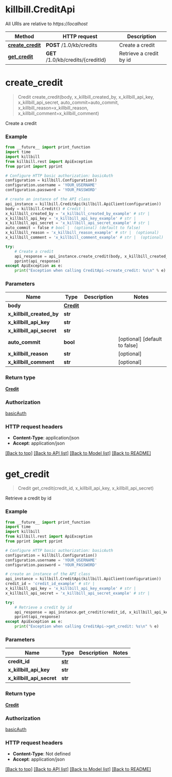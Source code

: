 # killbill.CreditApi

All URIs are relative to *https://localhost*

Method | HTTP request | Description
------------- | ------------- | -------------
[**create_credit**](CreditApi.md#create_credit) | **POST** /1.0/kb/credits | Create a credit
[**get_credit**](CreditApi.md#get_credit) | **GET** /1.0/kb/credits/{creditId} | Retrieve a credit by id


# **create_credit**
> Credit create_credit(body, x_killbill_created_by, x_killbill_api_key, x_killbill_api_secret, auto_commit=auto_commit, x_killbill_reason=x_killbill_reason, x_killbill_comment=x_killbill_comment)

Create a credit



### Example
```python
from __future__ import print_function
import time
import killbill
from killbill.rest import ApiException
from pprint import pprint

# Configure HTTP basic authorization: basicAuth
configuration = killbill.Configuration()
configuration.username = 'YOUR_USERNAME'
configuration.password = 'YOUR_PASSWORD'

# create an instance of the API class
api_instance = killbill.CreditApi(killbill.ApiClient(configuration))
body = killbill.Credit() # Credit | 
x_killbill_created_by = 'x_killbill_created_by_example' # str | 
x_killbill_api_key = 'x_killbill_api_key_example' # str | 
x_killbill_api_secret = 'x_killbill_api_secret_example' # str | 
auto_commit = false # bool |  (optional) (default to false)
x_killbill_reason = 'x_killbill_reason_example' # str |  (optional)
x_killbill_comment = 'x_killbill_comment_example' # str |  (optional)

try:
    # Create a credit
    api_response = api_instance.create_credit(body, x_killbill_created_by, x_killbill_api_key, x_killbill_api_secret, auto_commit=auto_commit, x_killbill_reason=x_killbill_reason, x_killbill_comment=x_killbill_comment)
    pprint(api_response)
except ApiException as e:
    print("Exception when calling CreditApi->create_credit: %s\n" % e)
```

### Parameters

Name | Type | Description  | Notes
------------- | ------------- | ------------- | -------------
 **body** | [**Credit**](Credit.md)|  | 
 **x_killbill_created_by** | **str**|  | 
 **x_killbill_api_key** | **str**|  | 
 **x_killbill_api_secret** | **str**|  | 
 **auto_commit** | **bool**|  | [optional] [default to false]
 **x_killbill_reason** | **str**|  | [optional] 
 **x_killbill_comment** | **str**|  | [optional] 

### Return type

[**Credit**](Credit.md)

### Authorization

[basicAuth](../README.md#basicAuth)

### HTTP request headers

 - **Content-Type**: application/json
 - **Accept**: application/json

[[Back to top]](#) [[Back to API list]](../README.md#documentation-for-api-endpoints) [[Back to Model list]](../README.md#documentation-for-models) [[Back to README]](../README.md)

# **get_credit**
> Credit get_credit(credit_id, x_killbill_api_key, x_killbill_api_secret)

Retrieve a credit by id



### Example
```python
from __future__ import print_function
import time
import killbill
from killbill.rest import ApiException
from pprint import pprint

# Configure HTTP basic authorization: basicAuth
configuration = killbill.Configuration()
configuration.username = 'YOUR_USERNAME'
configuration.password = 'YOUR_PASSWORD'

# create an instance of the API class
api_instance = killbill.CreditApi(killbill.ApiClient(configuration))
credit_id = 'credit_id_example' # str | 
x_killbill_api_key = 'x_killbill_api_key_example' # str | 
x_killbill_api_secret = 'x_killbill_api_secret_example' # str | 

try:
    # Retrieve a credit by id
    api_response = api_instance.get_credit(credit_id, x_killbill_api_key, x_killbill_api_secret)
    pprint(api_response)
except ApiException as e:
    print("Exception when calling CreditApi->get_credit: %s\n" % e)
```

### Parameters

Name | Type | Description  | Notes
------------- | ------------- | ------------- | -------------
 **credit_id** | [**str**](.md)|  | 
 **x_killbill_api_key** | **str**|  | 
 **x_killbill_api_secret** | **str**|  | 

### Return type

[**Credit**](Credit.md)

### Authorization

[basicAuth](../README.md#basicAuth)

### HTTP request headers

 - **Content-Type**: Not defined
 - **Accept**: application/json

[[Back to top]](#) [[Back to API list]](../README.md#documentation-for-api-endpoints) [[Back to Model list]](../README.md#documentation-for-models) [[Back to README]](../README.md)

